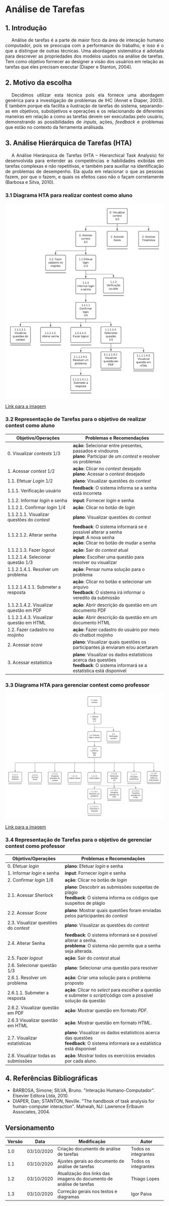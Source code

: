 # Análise de Tarefas

## 1. Introdução

<p style="text-indent: 20px; text-align: justify">
Análise de tarefas é a parte de maior foco da área de interação humano computador, pois se preocupa com a performance do trabalho, e isso é o que a distingue de outras técnicas. Uma abordagem sistemática é adotada para descrever as propriedades dos modelos usados na análise de tarefas. Tem como objetivo fornecer ao designer a visão dos usuários em relação as tarefas que eles precisam executar (Diaper e Stanton, 2004).
</p>

## 2. Motivo da escolha

<p style="text-indent: 20px; text-align: justify">
Decidimos utilizar esta técnica pois ela fornece uma abordagem genérica para a investigação de problemas de IHC (Annet e Diaper, 2003). E também porque ela facilita a ilustração de tarefas do sistema, separando-as em objetivos, subobjetivos e operações e os relacionando de diferentes maneiras em relação a como as tarefas devem ser executadas pelo usuário, demonstrando as possibilidades de <i>inputs</i>, ações, <i>feedback</i> e problemas que estão no contexto da ferramenta análisada. 
</p>

## 3. Análise Hierárquica de Tarefas (HTA)

<p style="text-indent: 20px; text-align: justify">
A Análise Hierárquica de Tarefas (HTA – Hierarchical Task Analysis) foi desenvolvida para entender as competências e habilidades exibidas em tarefas complexas e não repetitivas, e também para auxiliar na identificação de problemas de desempenho. Ela ajuda em relacionar o que as pessoas fazem, por que o fazem, e quais os efeitos caso não o façam corretamente (Barbosa e Silva, 2010).
</p>

### 3.1 Diagrama HTA para realizar contest como aluno

![Análise Tarefas Aluno](../assets/HTA/analise_tarefas_aluno.png)

[Link para a imagem](https://drive.google.com/file/d/1D3by97Q26qjwLTQ1bDk3wJxA5yoi6BLn/view?usp=sharing)

### 3.2 Representação de Tarefas para o objetivo de realizar contest como aluno

|Objetivo/Operações|Problemas e Recomendações|
|-|-|
| 0. Visualizar *contests* 1/3 | **ação**: Selecionar entre presentes, passados e vindouros <br /> **plano**: Participar de um *contest* e resolver os problemas |
| 1. Acessar *contest* 1/2 | **ação**: Clicar no *contest* desejado <br /> **plano**: Acessar o *contest* desejado |
| 1.1. Efetuar *Login* 1/2 | **plano**: Visualizar questões do *contest* |
| 1.1.1. Verificação usuário| **feedback**: O sistema informa se a senha está incorreta |
| 1.1.2. Informar *login* e senha | **input**: Fornecer *login* e senha |
| 1.1.2.1. Confirmar *login* 1/4 | **ação**: Clicar no botão de *login* |
| 1.1.2.1.1. Visualizar questões do *contest* | **plano**: Visualizar questões do *contest* |
| 1.1.2.1.2. Alterar senha | **feedback**: O sistema informará se é possível alterar a senha <br /> **input**: A nova senha <br /> **ação**: Clicar no botão de mudar a senha |
| 1.1.2.1.3. Fazer *logout* | **ação**: Sair do *contest* atual |
| 1.1.2.1.4. Selecionar questão 1/3 | **plano**: Escolher uma questão para resolver ou visualizar |
| 1.1.2.1.4.1. Resolver um problema | **ação**: Pensar numa solução para o problema  |
| 1.1.2.1.4.1.1. Submeter a resposta | **ação**: Clicar no botão e selecionar um arquivo <br /> **feedback**: O sistema irá informar o veredito da submissão |
| 1.1.2.1.4.2. Visualizar questão em PDF | **ação**: Abrir descrição da questão em um documento PDF |
| 1.1.2.1.4.3. Visualizar questão em HTML | **ação**: Abrir descrição da questão em um documento HTML  |
| 1.2. Fazer cadastro no mojinho | **ação**: Fazer cadastro do usuário por meio do chatbot mojinho |
| 2. Acessar *score* | **plano**: Visualizar quais questões os participantes já enviaram e/ou acertaram|
| 3. Acessar estatística | **plano**: Visualizar os dados estatísticos acerca das questões <br /> **feedback**: O sistema informará se a estatística está disponivel |

### 3.3 Diagrama HTA para gerenciar contest como professor

![Análise Tarefas Professor](../assets/HTA/analise_tarefas_professor.png)

[Link para a imagem](https://drive.google.com/file/d/14seE0yRKw8f-yGqRkEKR9H-whrxnGX3R/view?usp=sharing)

### 3.4 Representação de Tarefas para o objetivo de gerenciar contest como professor

|Objetivo/Operações|Problemas e Recomendações|
|-|-|
| 0. Efetuar *login*| **plano**: Efetuar *login* e senha |
| 1. Informar *login* e senha| **input**: Fornecer *login* e senha |
| 2. Confirmar *login* 1/8 |  **ação**: Clicar no botão de *login* |
| 2.1. Acessar *Sherlock* | **plano**: Descobrir as submissões suspeitas de plágio <br /> **feedback**:  O sistema informa os códigos que suspeitos de plágio |
| 2.2. Acessar *Score* | **plano**: Mostrar quais questões foram enviadas pelos participantes do *contest* |
| 2.3. Visualizar questões do *contest* | **plano**: Visualizar as questões do *contest* |
| 2.4. Alterar Senha | **feedback**: O sistema informará se é possível alterar a senha. <br /> **problema**: O sistema não permite que a senha seja alterada.|
| 2.5. Fazer *logout* | **ação**: Sair do *contest* atual |
| 2.6. Selecionar questão 1/3 | **plano**: Selecionar uma questão para resolver |
| 2.6.1. Resolver um problema | **ação**: Criar uma solução para o problema proposto |
| 2.6.1.1. Submeter a resposta | **ação**: Clicar no *select* para escolher a questão e submeter o *script*/código com a possível solução da questão |
| 2.6.2. Visualizar questão em PDF | **ação**: Mostrar questão em formato *PDF*.|
| 2.6.3 Visualizar questão em HTML | **ação**: Mostrar questão em formato *HTML*. |
| 2.7. Visualizar estatísticas | **plano**: Visualizar os dados estatísticos acerca das questões <br /> **feedback**: O sistema informará se a estatística está disponivel |
| 2.8. Visualizar todas as submissões | **ação**: Mostrar todos os exercícios enviados por cada aluno. |

## 4. Referências Bibliográficas

- BARBOSA, Simone; SILVA, Bruno. "Interação Humano-Computador". Elsevier Editora Ltda, 2010.
- DIAPER, Dan; STANTON, Neville. "The handbook of task analysis for human-computer interaction". Mahwah, NJ: Lawrence Erlbaum Associates, 2004.

## Versionamento
| Versão | Data | Modificação | Autor |
|--|--|--|--|
| 1.0 | 03/10/2020 | Criação documento de análise de tarefas | Todos os integrantes |
| 1.1 | 03/10/2020 | Ajustes gerais ao documento de análise de tarefas | Todos os integrantes |
| 1.2 | 03/10/2020 | Atualização dos links das imagens do documento de análise de tarefas | Thiago Lopes |
| 1.3 | 03/10/2020 | Correção gerais nos textos e diagramas | Igor Paiva |

